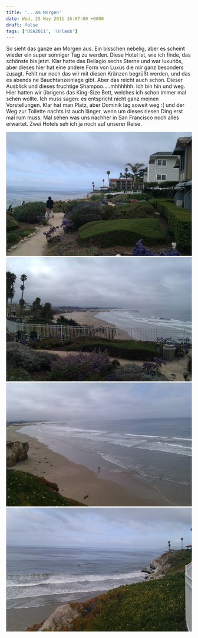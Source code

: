 ```yaml
---
title: '...am Morgen'
date: Wed, 25 May 2011 16:07:00 +0000
draft: false
tags: ['USA2011', 'Urlaub']
---
```


So sieht das ganze am Morgen aus. Ein bisschen nebelig, aber es scheint wieder ein super sonniger Tag zu werden. Diese Hotel ist, wie ich finde, das schönste bis jetzt. Klar hatte das Bellagio sechs Sterne und war luxuriös, aber dieses hier hat eine andere Form von Luxus die mir ganz besonders zusagt. Fehlt nur noch das wir mit diesen Kränzen begrüßt werden, und das es abends ne Bauchtanzeinlage gibt. Aber das reicht auch schon. Dieser Ausblick und dieses fruchtige Shampoo.....mhhhhhh. Ich bin hin und weg. Hier hatten wir übrigens das King-Size Bett, welches ich schon immer mal sehen wollte. Ich muss sagen: es entspricht nicht ganz meinen Vorstellungen. Klar hat man Platz, aber Dominik lag soweit weg :( und der Weg zur Toilette nachts ist auch länger, wenn um dieses riesen Ding erst mal rum muss. Mal sehen was uns nachher in San Francisco noch alles erwartet. Zwei Hotels seh ich ja noch auf unserer Reise.

![-780365588](/urlaub2011-images/780365588-scaled1000.jpg?w=300)
![-7803655870](/urlaub2011-images/7803655870-scaled1000.jpg?w=300)
![-780365586](/urlaub2011-images/780365586-scaled1000.jpg?w=300)
![-780365585](/urlaub2011-images/780365585-scaled1000.jpg?w=300)
